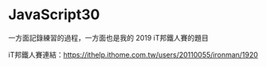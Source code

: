 # JavaScript30
一方面記錄練習的過程，一方面也是我的 2019 iT邦鐵人賽的題目

iT邦鐵人賽連結：https://ithelp.ithome.com.tw/users/20110055/ironman/1920
